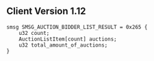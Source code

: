 ## Client Version 1.12

```rust,ignore
smsg SMSG_AUCTION_BIDDER_LIST_RESULT = 0x265 {
    u32 count;    
    AuctionListItem[count] auctions;    
    u32 total_amount_of_auctions;    
}

```
